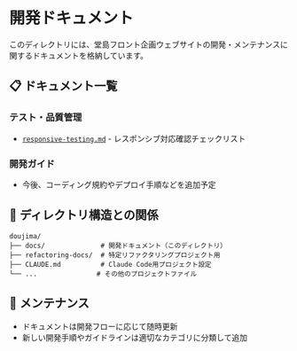# 開発ドキュメント

このディレクトリには、堂島フロント企画ウェブサイトの開発・メンテナンスに関するドキュメントを格納しています。

## 📋 ドキュメント一覧

### テスト・品質管理
- [`responsive-testing.md`](./responsive-testing.md) - レスポンシブ対応確認チェックリスト

### 開発ガイド
- 今後、コーディング規約やデプロイ手順などを追加予定

## 📁 ディレクトリ構造との関係

```
doujima/
├── docs/              # 開発ドキュメント（このディレクトリ）
├── refactoring-docs/  # 特定リファクタリングプロジェクト用
├── CLAUDE.md          # Claude Code用プロジェクト設定
└── ...               # その他のプロジェクトファイル
```

## 🔄 メンテナンス

- ドキュメントは開発フローに応じて随時更新
- 新しい開発手順やガイドラインは適切なカテゴリに分類して追加